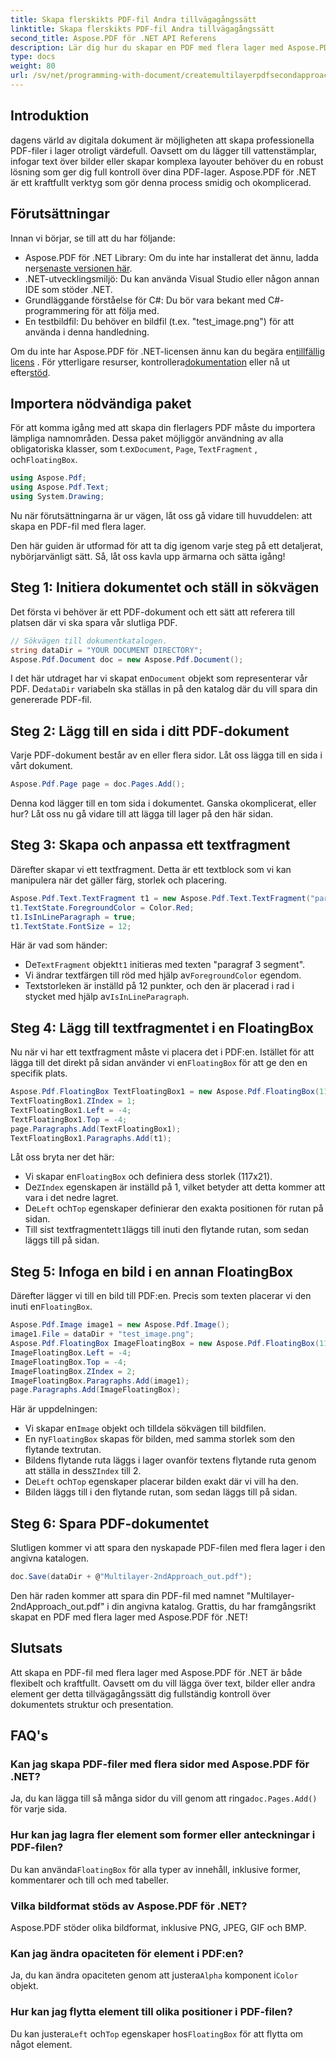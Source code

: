 ```yaml
---
title: Skapa flerskikts PDF-fil Andra tillvägagångssätt
linktitle: Skapa flerskikts PDF-fil Andra tillvägagångssätt
second_title: Aspose.PDF för .NET API Referens
description: Lär dig hur du skapar en PDF med flera lager med Aspose.PDF för .NET. Följ vår steg-för-steg-guide för att lägga till text, bilder och lager till din PDF-fil utan ansträngning.
type: docs
weight: 80
url: /sv/net/programming-with-document/createmultilayerpdfsecondapproach/
---
```

## Introduktion

dagens värld av digitala dokument är möjligheten att skapa professionella PDF-filer i lager otroligt värdefull. Oavsett om du lägger till vattenstämplar, infogar text över bilder eller skapar komplexa layouter behöver du en robust lösning som ger dig full kontroll över dina PDF-lager. Aspose.PDF för .NET är ett kraftfullt verktyg som gör denna process smidig och okomplicerad.

## Förutsättningar

Innan vi börjar, se till att du har följande:

-  Aspose.PDF för .NET Library: Om du inte har installerat det ännu, ladda ner[senaste versionen här](https://releases.aspose.com/pdf/net/).
- .NET-utvecklingsmiljö: Du kan använda Visual Studio eller någon annan IDE som stöder .NET.
- Grundläggande förståelse för C#: Du bör vara bekant med C#-programmering för att följa med.
- En testbildfil: Du behöver en bildfil (t.ex. "test_image.png") för att använda i denna handledning.

 Om du inte har Aspose.PDF för .NET-licensen ännu kan du begära en[tillfällig licens](https://purchase.aspose.com/temporary-license/) . För ytterligare resurser, kontrollera[dokumentation](https://reference.aspose.com/pdf/net/) eller nå ut efter[stöd](https://forum.aspose.com/c/pdf/10).

## Importera nödvändiga paket

 För att komma igång med att skapa din flerlagers PDF måste du importera lämpliga namnområden. Dessa paket möjliggör användning av alla obligatoriska klasser, som t.ex`Document`, `Page`, `TextFragment` , och`FloatingBox`.

```csharp
using Aspose.Pdf;
using Aspose.Pdf.Text;
using System.Drawing;
```

Nu när förutsättningarna är ur vägen, låt oss gå vidare till huvuddelen: att skapa en PDF-fil med flera lager.

Den här guiden är utformad för att ta dig igenom varje steg på ett detaljerat, nybörjarvänligt sätt. Så, låt oss kavla upp ärmarna och sätta igång!

## Steg 1: Initiera dokumentet och ställ in sökvägen

Det första vi behöver är ett PDF-dokument och ett sätt att referera till platsen där vi ska spara vår slutliga PDF.

```csharp
// Sökvägen till dokumentkatalogen.
string dataDir = "YOUR DOCUMENT DIRECTORY";
Aspose.Pdf.Document doc = new Aspose.Pdf.Document();
```

 I det här utdraget har vi skapat en`Document` objekt som representerar vår PDF. De`dataDir` variabeln ska ställas in på den katalog där du vill spara din genererade PDF-fil.

## Steg 2: Lägg till en sida i ditt PDF-dokument

Varje PDF-dokument består av en eller flera sidor. Låt oss lägga till en sida i vårt dokument.

```csharp
Aspose.Pdf.Page page = doc.Pages.Add();
```

Denna kod lägger till en tom sida i dokumentet. Ganska okomplicerat, eller hur? Låt oss nu gå vidare till att lägga till lager på den här sidan.

## Steg 3: Skapa och anpassa ett textfragment

Därefter skapar vi ett textfragment. Detta är ett textblock som vi kan manipulera när det gäller färg, storlek och placering.

```csharp
Aspose.Pdf.Text.TextFragment t1 = new Aspose.Pdf.Text.TextFragment("paragraph 3 segment");
t1.TextState.ForegroundColor = Color.Red;
t1.IsInLineParagraph = true;
t1.TextState.FontSize = 12;
```

Här är vad som händer:
-  De`TextFragment` objekt`t1` initieras med texten "paragraf 3 segment".
-  Vi ändrar textfärgen till röd med hjälp av`ForegroundColor` egendom.
-  Textstorleken är inställd på 12 punkter, och den är placerad i rad i stycket med hjälp av`IsInLineParagraph`.

## Steg 4: Lägg till textfragmentet i en FloatingBox

 Nu när vi har ett textfragment måste vi placera det i PDF:en. Istället för att lägga till det direkt på sidan använder vi en`FloatingBox` för att ge den en specifik plats.

```csharp
Aspose.Pdf.FloatingBox TextFloatingBox1 = new Aspose.Pdf.FloatingBox(117, 21);
TextFloatingBox1.ZIndex = 1;
TextFloatingBox1.Left = -4;
TextFloatingBox1.Top = -4;
page.Paragraphs.Add(TextFloatingBox1);
TextFloatingBox1.Paragraphs.Add(t1);
```

Låt oss bryta ner det här:
-  Vi skapar en`FloatingBox` och definiera dess storlek (117x21).
-  De`ZIndex` egenskapen är inställd på 1, vilket betyder att detta kommer att vara i det nedre lagret.
-  De`Left` och`Top` egenskaper definierar den exakta positionen för rutan på sidan.
-  Till sist textfragmentet`t1`läggs till inuti den flytande rutan, som sedan läggs till på sidan.

## Steg 5: Infoga en bild i en annan FloatingBox

 Därefter lägger vi till en bild till PDF:en. Precis som texten placerar vi den inuti en`FloatingBox`.

```csharp
Aspose.Pdf.Image image1 = new Aspose.Pdf.Image();
image1.File = dataDir + "test_image.png";
Aspose.Pdf.FloatingBox ImageFloatingBox = new Aspose.Pdf.FloatingBox(117, 21);
ImageFloatingBox.Left = -4;
ImageFloatingBox.Top = -4;
ImageFloatingBox.ZIndex = 2;
ImageFloatingBox.Paragraphs.Add(image1);
page.Paragraphs.Add(ImageFloatingBox);
```

Här är uppdelningen:
-  Vi skapar en`Image` objekt och tilldela sökvägen till bildfilen.
-  En ny`FloatingBox` skapas för bilden, med samma storlek som den flytande textrutan.
-  Bildens flytande ruta läggs i lager ovanför textens flytande ruta genom att ställa in dess`ZIndex` till 2.
-  De`Left` och`Top` egenskaper placerar bilden exakt där vi vill ha den.
- Bilden läggs till i den flytande rutan, som sedan läggs till på sidan.

## Steg 6: Spara PDF-dokumentet

Slutligen kommer vi att spara den nyskapade PDF-filen med flera lager i den angivna katalogen.

```csharp
doc.Save(dataDir + @"Multilayer-2ndApproach_out.pdf");
```

Den här raden kommer att spara din PDF-fil med namnet "Multilayer-2ndApproach_out.pdf" i din angivna katalog. Grattis, du har framgångsrikt skapat en PDF med flera lager med Aspose.PDF för .NET!

## Slutsats

Att skapa en PDF-fil med flera lager med Aspose.PDF för .NET är både flexibelt och kraftfullt. Oavsett om du vill lägga över text, bilder eller andra element ger detta tillvägagångssätt dig fullständig kontroll över dokumentets struktur och presentation.

## FAQ's

### Kan jag skapa PDF-filer med flera sidor med Aspose.PDF för .NET?  
 Ja, du kan lägga till så många sidor du vill genom att ringa`doc.Pages.Add()` för varje sida.

### Hur kan jag lagra fler element som former eller anteckningar i PDF-filen?  
 Du kan använda`FloatingBox` för alla typer av innehåll, inklusive former, kommentarer och till och med tabeller.

### Vilka bildformat stöds av Aspose.PDF för .NET?  
Aspose.PDF stöder olika bildformat, inklusive PNG, JPEG, GIF och BMP.

### Kan jag ändra opaciteten för element i PDF:en?  
 Ja, du kan ändra opaciteten genom att justera`Alpha` komponent i`Color` objekt.

### Hur kan jag flytta element till olika positioner i PDF-filen?  
 Du kan justera`Left` och`Top` egenskaper hos`FloatingBox` för att flytta om något element.